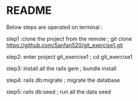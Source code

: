 # README

Below steps are operated on terminal :

step1 :clone the project from the remote ;
git clone https://github.com/Sanfan520/git_exercise1.git

step2: enter project git_exercise1 ;
cd git_exercise1

step3: install all the rails gem ;
bundle install

step4: rails db:migrate ;
migrate the database

step5: rails db:seed ;
run all the data seed
